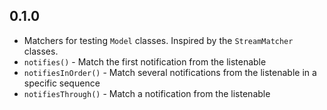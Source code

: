 ## 0.1.0

  - Matchers for testing `Model` classes. Inspired by the `StreamMatcher` 
  classes.
  - `notifies()` - Match the first notification from the listenable
  - `notifiesInOrder()` - Match several notifications from the listenable in a
  specific sequence
  - `notifiesThrough()` - Match a notification from the listenable
